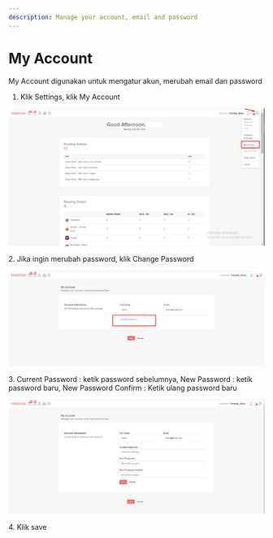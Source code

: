 ```yaml
---
description: Manage your account, email and password
---
```


# My Account

My Account digunakan untuk mengatur akun, merubah email dan password

1. Klik Settings, klik My Account

![](<../../.gitbook/assets/image (217).png>)

2\. Jika ingin merubah password, klik Change Password

![](<../../.gitbook/assets/image (184).png>)

3\. Current Password : ketik password sebelumnya, New Password : ketik password baru, New Password Confirm : Ketik ulang password baru

![](<../../.gitbook/assets/image (76).png>)

4\. Klik save
